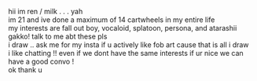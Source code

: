 hii im ren / milk . . . yah <br/>
im 21 and ive done a maximum of 14 cartwheels in my entire life <br/>
my interests are fall out boy, vocaloid, splatoon, persona, and atarashii gakko! talk to me abt these pls <br/>
i draw .. ask me for my insta if u actively like fob art cause that is all i draw <br/>
i like chatting !! even if we dont have the same interests if ur nice we can have a good convo ! <br/>
ok thank u

